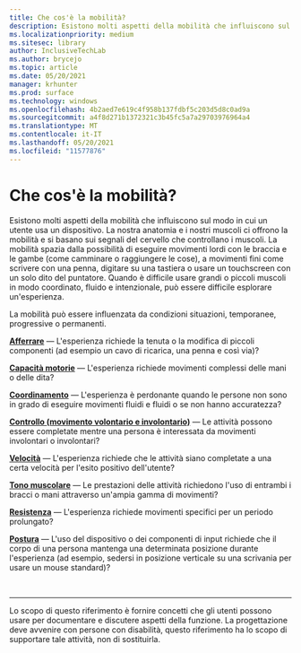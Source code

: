 ```yaml
---
title: Che cos'è la mobilità?
description: Esistono molti aspetti della mobilità che influiscono sul modo in cui un utente usa un dispositivo.
ms.localizationpriority: medium
ms.sitesec: library
author: InclusiveTechLab
ms.author: brycejo
ms.topic: article
ms.date: 05/20/2021
manager: krhunter
ms.prod: surface
ms.technology: windows
ms.openlocfilehash: 4b2aed7e619c4f958b137fdbf5c203d5d8c0ad9a
ms.sourcegitcommit: a4f8d271b1372321c3b45fc5a7a29703976964a4
ms.translationtype: MT
ms.contentlocale: it-IT
ms.lasthandoff: 05/20/2021
ms.locfileid: "11577876"
---
```

# <a name="what-is-mobility"></a>Che cos'è la mobilità?

Esistono molti aspetti della mobilità che influiscono sul modo in cui un utente usa un dispositivo. La nostra anatomia e i nostri muscoli ci offrono la mobilità e si basano sui segnali del cervello che controllano i muscoli. La mobilità spazia dalla possibilità di eseguire movimenti lordi con le braccia e le gambe (come camminare o raggiungere le cose), a movimenti fini come scrivere con una penna, digitare su una tastiera o usare un touchscreen con un solo dito del puntatore. Quando è difficile usare grandi o piccoli muscoli in modo coordinato, fluido e intenzionale, può essere difficile esplorare un'esperienza.

La mobilità può essere influenzata da condizioni situazioni, temporanee, progressive o permanenti.

**[Afferrare](mobility-grasp.md)** &mdash; L'esperienza richiede la tenuta o la modifica di piccoli componenti (ad esempio un cavo di ricarica, una penna e così via)?

**[Capacità motorie](mobility-fine-motor-skills.md)** &mdash; L'esperienza richiede movimenti complessi delle mani o delle dita?

**[Coordinamento](mobility-coordination.md)** &mdash; L'esperienza è perdonante quando le persone non sono in grado di eseguire movimenti fluidi e fluidi o se non hanno accuratezza?

**[Controllo (movimento volontario e involontario)](mobility-control.md)** &mdash; Le attività possono essere completate mentre una persona è interessata da movimenti involontari o involontari?

**[Velocità](mobility-speed.md)** &mdash; L'esperienza richiede che le attività siano completate a una certa velocità per l'esito positivo dell'utente?

**[Tono muscolare](mobility-muscle-tone.md)** &mdash; Le prestazioni delle attività richiedono l'uso di entrambi i bracci o mani attraverso un'ampia gamma di movimenti?

**[Resistenza](mobility-endurance.md)** &mdash; L'esperienza richiede movimenti specifici per un periodo prolungato?

**[Postura](mobility-posture.md)** &mdash; L'uso del dispositivo o dei componenti di input richiede che il corpo di una persona mantenga una determinata posizione durante l'esperienza (ad esempio, sedersi in posizione verticale su una scrivania per usare un mouse standard)?

&nbsp;

[comment]: # (Piè di pagina)
___
Lo scopo di questo riferimento è fornire concetti che gli utenti possono usare per documentare e discutere aspetti della funzione. La progettazione deve avvenire con persone con disabilità, questo riferimento ha lo scopo di supportare tale attività, non di sostituirla. 
